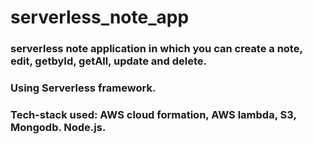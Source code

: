 # serverless_note_app

### serverless note application in which you can create a note, edit, getbyId, getAll, update and delete.

### Using Serverless framework. 

### Tech-stack used: AWS cloud formation, AWS lambda, S3, Mongodb. Node.js.
